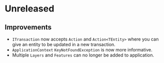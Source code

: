 # Unreleased

## Improvements

- `ITransaction` now accepts `Action` and `Action<TEntity>` where you can give
  an entity to be updated in a new transaction.
- `ApplicationContext` `KeyNotFoundException` is now more informative.
- Multiple `Layers` and `Features` can no longer be added to application.
